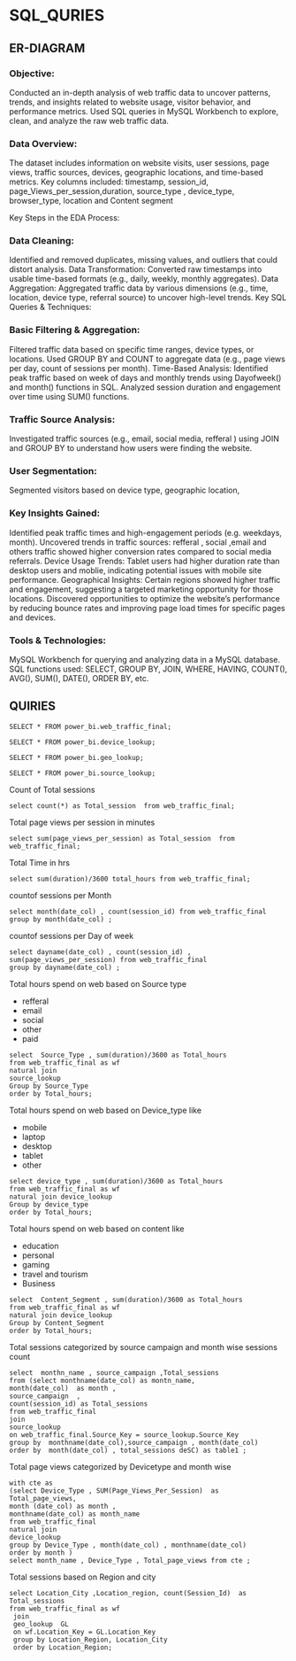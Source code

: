 # SQL_QURIES


## ER-DIAGRAM 


### Objective:

Conducted an in-depth analysis of web traffic data to uncover patterns, trends, and insights related to website usage, visitor behavior, and performance metrics.
Used SQL queries in MySQL Workbench to explore, clean, and analyze the raw web traffic data.

### Data Overview:

The dataset includes information on website visits, user sessions, page views, traffic sources, devices, geographic locations, and time-based metrics.
Key columns included: timestamp, session_id, page_Views_per_session,duration, source_type , device_type, browser_type, location and Content segment 

Key Steps in the EDA Process:

### Data Cleaning: 

Identified and removed duplicates, missing values, and outliers that could distort analysis.
Data Transformation: Converted raw timestamps into usable time-based formats (e.g., daily, weekly, monthly aggregates).
Data Aggregation: Aggregated traffic data by various dimensions (e.g., time, location, device type, referral source) to uncover high-level trends.
Key SQL Queries & Techniques:

### Basic Filtering & Aggregation:

Filtered traffic data based on specific time ranges, device types, or locations.
Used GROUP BY and COUNT to aggregate data (e.g., page views per day, count of sessions  per month).
Time-Based Analysis:
Identified peak traffic based on week of days  and monthly trends using Dayofweek() and month() functions in SQL.
Analyzed session duration and engagement over time using SUM() functions.
### Traffic Source Analysis:
Investigated traffic sources (e.g., email, social media, refferal ) using JOIN and GROUP BY to understand how users were finding the website.
### User Segmentation:
Segmented visitors based on device type, geographic location, 

### Key Insights Gained:

Identified peak traffic times and high-engagement periods (e.g. weekdays, month).
Uncovered trends in traffic sources: refferal , social ,email  and others traffic showed higher conversion rates compared to social media referrals.
Device Usage Trends: Tablet users had higher duration rate  than desktop users and moblie, indicating potential issues with mobile site performance.
Geographical Insights: Certain regions showed higher traffic and engagement, suggesting a targeted marketing opportunity for those locations.
Discovered opportunities to optimize the website’s performance by reducing bounce rates and improving page load times for specific pages and devices.

### Tools & Technologies:

MySQL Workbench for querying and analyzing data in a MySQL database.
SQL functions used: SELECT, GROUP BY, JOIN, WHERE, HAVING, COUNT(), AVG(), SUM(), DATE(), ORDER BY, etc.

## QUIRIES 

```
SELECT * FROM power_bi.web_traffic_final;
```
```
SELECT * FROM power_bi.device_lookup;
```
```
SELECT * FROM power_bi.geo_lookup;
```
```
SELECT * FROM power_bi.source_lookup;
```
Count of Total sessions 
```
select count(*) as Total_session  from web_traffic_final;
```
Total page views per session in minutes 
```
select sum(page_views_per_session) as Total_session  from web_traffic_final;
```

Total Time in hrs 
```
select sum(duration)/3600 total_hours from web_traffic_final;
```
countof sessions per Month
```
select month(date_col) , count(session_id) from web_traffic_final
group by month(date_col) ;
```
countof sessions per Day of week 
```
select dayname(date_col) , count(session_id) , sum(page_views_per_session) from web_traffic_final
group by dayname(date_col) ;
```
Total hours spend on web based on Source type 
- refferal
- email
- social
- other
- paid

```
select  Source_Type , sum(duration)/3600 as Total_hours 
from web_traffic_final as wf 
natural join 
source_lookup
Group by Source_Type 
order by Total_hours;
```
Total hours spend on web based on Device_type like 
- mobile
- laptop
- desktop
- tablet
- other
```
select device_type , sum(duration)/3600 as Total_hours
from web_traffic_final as wf 
natural join device_lookup
Group by device_type 
order by Total_hours;
```
Total hours spend on web based on content like
- education
- personal
- gaming
- travel and tourism
- Business

```
select  Content_Segment , sum(duration)/3600 as Total_hours 
from web_traffic_final as wf 
natural join device_lookup
Group by Content_Segment 
order by Total_hours;
```
Total sessions categorized by source campaign and month wise sessions count 
```
select  monthn_name , source_campaign ,Total_sessions
from (select monthname(date_col) as montn_name,
month(date_col)  as month ,
source_campaign  ,
count(session_id) as Total_sessions 
from web_traffic_final
join 
source_lookup
on web_traffic_final.Source_Key = source_lookup.Source_Key
group by  monthname(date_col),source_campaign , month(date_col) 
order by  month(date_col) , total_sessions deSC) as table1 ;
```
Total page views  categorized by Devicetype  and month wise  
```
with cte as 
(select Device_Type , SUM(Page_Views_Per_Session)  as Total_page_views, 
month (date_col) as month ,
monthname(date_col) as month_name
from web_traffic_final
natural join 
device_lookup 
group by Device_Type , month(date_col) , monthname(date_col)
order by month )
select month_name , Device_Type , Total_page_views from cte ;
```
Total sessions based on Region and city 
```
select Location_City ,Location_region, count(Session_Id)  as Total_sessions 
from web_traffic_final as wf 
 join 
 geo_lookup  GL 
 on wf.Location_Key = GL.Location_Key
 group by Location_Region, Location_City
 order by Location_Region;
```
